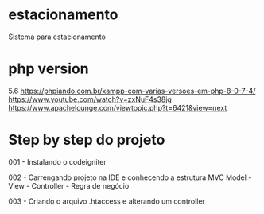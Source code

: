 # estacionamento
Sistema para estacionamento

# php version
5.6
https://phpiando.com.br/xampp-com-varias-versoes-em-php-8-0-7-4/
https://www.youtube.com/watch?v=zxNuF4s38jg
https://www.apachelounge.com/viewtopic.php?t=6421&view=next

# Step by step do projeto
001 - Instalando o codeigniter

002 - Carrengando projeto na IDE e conhecendo a estrutura 
	MVC
	Model -
	View - 
	Controller - Regra de negócio
	 
003 - Criando o arquivo .htaccess e alterando um controller
